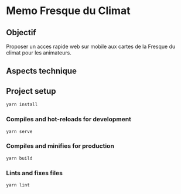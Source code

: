 # Memo Fresque du Climat

## Objectif

Proposer un acces rapide web sur mobile aux cartes de la Fresque du climat pour les animateurs.

## Aspects technique

## Project setup
```
yarn install
```

### Compiles and hot-reloads for development
```
yarn serve
```

### Compiles and minifies for production
```
yarn build
```

### Lints and fixes files
```
yarn lint
```

